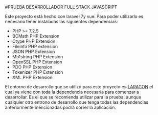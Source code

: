 #PRUEBA DESARROLLADOR FULL STACK JAVASCRIPT

Este proyecto está hecho con laravel 7y vue. Para poder utilizarlo es necesario tener instaladas las siguientes dependencias: 

- PHP >= 7.2.5
- BCMath PHP Extension
- Ctype PHP Extension
- Fileinfo PHP extension
- JSON PHP Extension
- Mb1string PHP Extension
- OpenSSL PHP Extension
- PDO PHP Extension
- Tokenizer PHP Extension
- XML PHP Extension

El entorno de desarrollo que se utilizó para este proyecto es <a href="https://laragon.org/download/index.html">LARAGON</a> el cual ya viene con toda la dependencia necesaria para comenzar a desarrollar. Es el que se recomienda utilizar para la prueba, aunque cualquier otro entrono de desarrollo que tenga todas las dependencias anteriormente mencionadas podrá correr la aplicación. 
